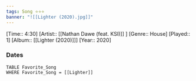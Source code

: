 ```yaml
---
tags: Song ⭐⭐⭐ 
banner: "![[Lighter (2020).jpg]]"
---
```

[Time:: 4:30]
[Artist:: [[Nathan Dawe (feat. KSI)]] ]
[Genre:: House]
[Played:: 1]
[Album:: [[Lighter (2020)]]]
[Year:: 2020]
### Dates
````dataview
TABLE Favorite_Song
WHERE Favorite_Song = [[Lighter]]
````